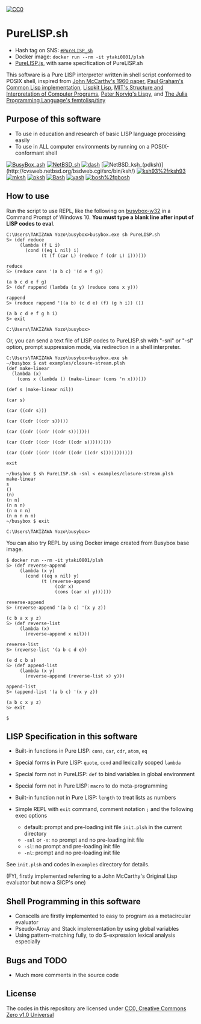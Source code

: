 [![CC0](http://i.creativecommons.org/p/zero/1.0/88x31.png "CC0")](http://creativecommons.org/publicdomain/zero/1.0/)

# PureLISP.sh

* Hash tag on SNS: [`#PureLISP_sh`](https://twitter.com/hashtag/PureLISP_sh)
* Docker image: `docker run --rm -it ytaki0801/plsh`
* [PureLISP.js](https://ytaki0801.github.io/PureLISP.html), with same specification of PureLISP.sh

This software is a Pure LISP interpreter written in shell script conformed to POSIX shell,
inspired from
[John McCarthy's 1960 paper](http://www-formal.stanford.edu/jmc/recursive/recursive.html),
[Paul Graham's Common Lisp implementation](http://paulgraham.com/lispcode.html),
[Lispkit Lisp](https://github.com/hanshuebner/secd/tree/master/lispkit),
[MIT's Structure and Interpretation of Computer Programs](https://mitpress.mit.edu/sites/default/files/sicp/index.html),
[Peter Norvig's Lispy](https://norvig.com/lispy.html),
and [The Julia Programming Language's femtolisp/tiny](https://github.com/JeffBezanson/femtolisp/tree/master/tiny)

## Purpose of this software

* To use in education and research of basic LISP language processing easily
* To use in ALL computer environments by running on a POSIX-conformant shell

[![BusyBox_ash](https://img.shields.io/badge/BusyBox_ash-1.30.1-brightgreen)](https://www.busybox.net/)
[![NetBSD_sh](https://img.shields.io/badge/NetBSD_sh-20181212-brightgreen)](http://cvsweb.netbsd.org/bsdweb.cgi/src/bin/sh/)
[![dash](https://img.shields.io/badge/dash-0.5.9-brightgreen)](http://gondor.apana.org.au/~herbert/dash/)
[![NetBSD_ksh_(pdksh)](https://img.shields.io/badge/NetBSD_ksh_(pdksh)-v5.2.14_(not_supported)-red)](http://cvsweb.netbsd.org/bsdweb.cgi/src/bin/ksh/)
[![ksh93%2frksh93](https://img.shields.io/badge/ksh93%2frksh93-93u+-brightgreen)](http://kornshell.org/)
[![mksh](https://img.shields.io/badge/mksh-R59b-brightgreen)](http://www.mirbsd.org/mksh.htm)
[![oksh](https://img.shields.io/badge/oksh-6.7-brightgreen)](https://github.com/ibara/oksh)
[![Bash](https://img.shields.io/badge/Bash-5.0.3-brightgreen)](https://www.gnu.org/software/bash/)
[![yash](https://img.shields.io/badge/yash-2.48-brightgreen)](https://yash.osdn.jp/index.html.en)
[![bosh%2fpbosh](https://img.shields.io/badge/bosh%2fpbosh-2020%2f04%2f27-brightgreen)](http://schilytools.sourceforge.net/bosh.html)

## How to use

Run the script to use REPL, like the following on [busybox-w32](https://frippery.org/busybox/) in a Command Prompt of Windows 10.
**You must type a blank line after input of LISP codes to eval**.

```
C:\Users\TAKIZAWA Yozo\busybox>busybox.exe sh PureLISP.sh
S> (def reduce
     (lambda (f L i)
       (cond ((eq L nil) i)
             (t (f (car L) (reduce f (cdr L) i))))))

reduce
S> (reduce cons '(a b c) '(d e f g))

(a b c d e f g)
S> (def rappend (lambda (x y) (reduce cons x y)))

rappend
S> (reduce rappend '((a b) (c d e) (f) (g h i)) ())

(a b c d e f g h i)
S> exit

C:\Users\TAKIZAWA Yozo\busybox>
```

Or, you can send a text file of LISP codes to PureLISP.sh with "-snl" or "-sl" option,
prompt suppression mode, via redirection in a shell interpreter.

```
C:\Users\TAKIZAWA Yozo\busybox>busybox.exe sh
~/busybox $ cat examples/closure-stream.plsh
(def make-linear
  (lambda (x)
    (cons x (lambda () (make-linear (cons 'n x))))))

(def s (make-linear nil))

(car s)

(car ((cdr s)))

(car ((cdr ((cdr s)))))

(car ((cdr ((cdr ((cdr s)))))))

(car ((cdr ((cdr ((cdr ((cdr s)))))))))

(car ((cdr ((cdr ((cdr ((cdr ((cdr s)))))))))))

exit

~/busybox $ sh PureLISP.sh -snl < examples/closure-stream.plsh
make-linear
s
()
(n)
(n n)
(n n n)
(n n n n)
(n n n n n)
~/busybox $ exit

C:\Users\TAKIZAWA Yozo\busybox>
```

You can also try REPL by using Docker image created from Busybox base image.

```
$ docker run --rm -it ytaki0801/plsh
S> (def reverse-append
     (lambda (x y)
       (cond ((eq x nil) y)
             (t (reverse-append
                  (cdr x)
                  (cons (car x) y))))))

reverse-append
S> (reverse-append '(a b c) '(x y z))

(c b a x y z)
S> (def reverse-list                            
     (lambda (x)
       (reverse-append x nil)))

reverse-list
S> (reverse-list '(a b c d e))

(e d c b a)
S> (def append-list
     (lambda (x y)
       (reverse-append (reverse-list x) y)))

append-list
S> (append-list '(a b c) '(x y z))

(a b c x y z)
S> exit

$ 
```

## LISP Specification in this software

* Built-in functions in Pure LISP: `cons`, `car`, `cdr`, `atom`, `eq`
* Special forms in Pure LISP: `quote`, `cond` and lexically scoped `lambda`
* Special form not in PureLISP: `def` to bind variables in global environment
* Special form not in Pure LISP: `macro` to do meta-programming
* Built-in function not in Pure LISP: `length` to treat lists as numbers

* Simple REPL with `exit` command, comment notation `;` and the following exec options
	* default: prompt and pre-loading init file `init.plsh` in the current directory
	* `-snl` or `-s`: no prompt and no pre-loading init file
	* `-sl`: no prompt and pre-loading init file
	* `-nl`: prompt and no pre-loading init file

See `init.plsh` and codes in `examples` directory for details.

(FYI, firstly implemented referring to a John McCarthy's Original Lisp evaluator but now a SICP's one)

## Shell Programming in this software

* Conscells are firstly implemented to easy to program as a metacircular evaluator
* Pseudo-Array and Stack implementation by using global variables
* Using pattern-matching fully, to do S-expression lexical analysis especially

## Bugs and TODO

* Much more comments in the source code

## License

The codes in this repository are licensed under [CC0, Creative Commons Zero v1.0 Universal](https://creativecommons.org/publicdomain/zero/1.0/)
